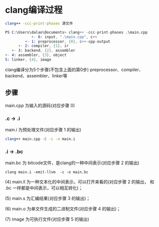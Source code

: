 <!--
 * @Description: 
 * @Version: 1.0
 * @Author: dalao
 * @Email: dalao_li@163.com
 * @Date: 2023-03-10 00:22:04
 * @LastEditors: dalao
 * @LastEditTime: 2023-03-11 00:33:56
-->

# clang编译过程

```sh
clang++ -ccc-print-phases 源文件
```


```s
PS C:\Users\dalao\Documents> clang++ -ccc-print-phases .\main.cpp
            +- 0: input, ".\main.cpp", c++
         +- 1: preprocessor, {0}, c++-cpp-output
      +- 2: compiler, {1}, ir
   +- 3: backend, {2}, assembler
+- 4: assembler, {3}, object
5: linker, {4}, image
```

clang编译分为5个步骤(不包含上面的第0步)
preprocessor、compiler、backend、assembler、linker等


## 步骤


main.cpp 为输入的源码(对应步骤 0)

### .c -> .i

main.i 为预处理文件(对应步骤 1 的输出)

```sh
clang++ main.cpp -E -c -o main.i
```


### .i -> .bc

main.bc 为 bitcode文件，是clang的一种中间表示(对应步骤 2 的输出)

```
clang main.i -emit-llvm  -c -o main.bc
```

(4) main.ll 为一种文本化的中间表示，可以打开来看的(对应步骤 2 的输出， 和 .bc 一样都是中间表示，可以相互转化)；

(5) main.s 为汇编结果(对应步骤 3 的输出)；

(6) main.o 为单文件生成的二进制文件(对应步骤 4 的输出)；

(7) image 为可执行文件(对应步骤 5 的输出)